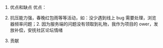 1. 优点和缺点
优点：
1. 抗压能力强，春晚红包雨等等活动，如：没少遇到线上 bug 需要处理，浏览器频率问题；2. 因为服务端的问题没有领取到礼物，我作为项目的 ower，发放补偿，安抚社区论坛情绪


2. 贡献
